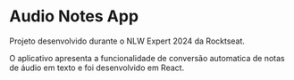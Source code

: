 # Audio Notes App

Projeto desenvolvido durante o NLW Expert 2024 da Rocktseat.

O aplicativo apresenta a funcionalidade de conversão automatica de notas de áudio em texto e foi desenvolvido em React.
